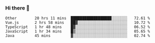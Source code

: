 ### Hi there 👋

<!--
**Hundeklemmen/Hundeklemmen** is a ✨ _special_ ✨ repository because its `README.md` (this file) appears on your GitHub profile.

Here are some ideas to get you started:

- 🔭 I’m currently working on ...
- 🌱 I’m currently learning ...
- 👯 I’m looking to collaborate on ...
- 🤔 I’m looking for help with ...
- 💬 Ask me about ...
- 📫 How to reach me: ...
- 😄 Pronouns: ...
- ⚡ Fun fact: ...
-->
<!--START_SECTION:waka-->
```text
Other        20 hrs 11 mins  ██████████████████░░░░░░░   72.61 % 
Vue.js       2 hrs 58 mins   ██▓░░░░░░░░░░░░░░░░░░░░░░   10.72 % 
TypeScript   1 hr 48 mins    █▓░░░░░░░░░░░░░░░░░░░░░░░   06.52 % 
JavaScript   1 hr 34 mins    █▒░░░░░░░░░░░░░░░░░░░░░░░   05.65 % 
Java         45 mins         ▓░░░░░░░░░░░░░░░░░░░░░░░░   02.74 % 
```
<!--END_SECTION:waka-->
